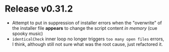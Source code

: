 # Release v0.31.2

- Attempt to put in suppression of installer errors when the "overwrite" of the installer file **appears** to change the script content *in memory* (cue spooky music)
- `identicalCheck` inner loop no longer triggers `too many open files` errors, I think, although still not sure what was the root cause, just refactored it.
